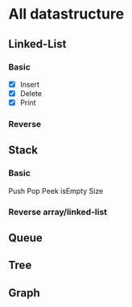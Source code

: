# All datastructure
## Linked-List
### Basic
- [X] Insert
- [X] Delete
- [X] Print
### Reverse
## Stack
### Basic
Push
Pop
Peek
isEmpty
Size
### Reverse array/linked-list
###
## Queue
## Tree
## Graph